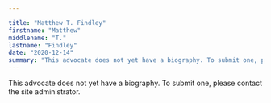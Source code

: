 ```yaml
---

title: "Matthew T. Findley"
firstname: "Matthew"
middlename: "T."
lastname: "Findley"
date: "2020-12-14"
summary: "This advocate does not yet have a biography. To submit one, please contact the site administrator."
---
```

This advocate does not yet have a biography. To submit one, please contact the site administrator.

